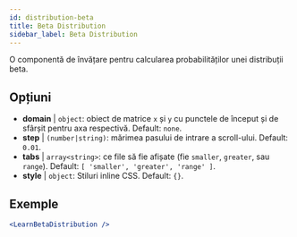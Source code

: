 ```yaml
---
id: distribution-beta
title: Beta Distribution
sidebar_label: Beta Distribution
---
```


O componentă de învățare pentru calcularea probabilităților unei distribuții beta.

## Opțiuni

* __domain__ | `object`: obiect de matrice `x` și `y` cu punctele de început și de sfârșit pentru axa respectivă. Default: `none`.
* __step__ | `(number|string)`: mărimea pasului de intrare a scroll-ului. Default: `0.01`.
* __tabs__ | `array<string>`: ce file să fie afișate (fie `smaller`, `greater`, sau `range`). Default: `[
  'smaller',
  'greater',
  'range'
]`.
* __style__ | `object`: Stiluri inline CSS. Default: `{}`.


## Exemple

```jsx live
<LearnBetaDistribution />
```

